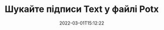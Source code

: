 ---
############################# Static ############################
layout: "auto-gen-signature"
date: 2022-03-01T15:12:22
draft: false
operation: Search
signaturetype: Text
fileformat: Potx
productName: Java
lang: uk
productCode: java
otherformats: pdf doc docx docm dot dotm dotx odt ott rtf xls xlsx xlsm xlsb csv ods ots xltx xltm ppt pptx pps ppsx odp otp potx potm pptm ppsm
breadcrumb: Search Text signatures at Potx with Java

############################# Head ############################
head_title: "Шукайте підписи Text у файлі Potx у Java"
head_description: "Використовуйте Java для пошуку підписів Text у файлах Potx за допомогою кількох рядків коду."

############################# Header ############################
title: "Шукайте підписи Text у файлі Potx"
description: "Власний API Java дозволяє шукати підписи Text у вже підписаних файлах Potx. Виконайте розширений пошук електронного підпису в документах Potx за допомогою кількох рядків коду."
bg_image: "https://cms.admin.containerize.com/templates/aspose/App_Themes/V3/images/bg/header1.png"
bg_overlay: false
button:
    enable: true

############################# SubMenu ############################
submenu:
    enable: true

    left:
        img_alt: "GroupDocs.Signature for Java"
        image: "https://cms.admin.containerize.com/templates/groupdocs/images/product-logos/90x90-noborder/groupdocsature-java.png"
        product: "GroupDocs.Signature"
        platform: "Java"



############################# About ############################
about:
    enable: true
    title: "Про API GroupDocs.Signature for Java"
    content: |
        [GroupDocs.Signature for Java](https://products.groupdocs.com/signature/java/) надає API Java для обробки документів з використанням різних типів підписів, таких як тексти, зображення, цифрові сертифікати, штрих-коди, QR-коди, штампи або метадані. Користувачі можуть додавати, видаляти, оновлювати, перевіряти або шукати електронні підписи в PDF-файлах, документах MS Word, робочих книгах MS Excel, презентаціях MS PowerPoint, файлах Adobe Photoshop і різних форматах зображень, з додатковою підтримкою налаштування властивостей підписів за потреби.
    

############################# Steps ############################
steps:
    enable: true
    title_left: "Як шукати підписи Text у Potx"
    content_left: |
        [GroupDocs.Signature for Java](https://products.groupdocs.com/signature/java/) полегшує розробникам Java пошук підписів Text у файлах Potx у їхніх програмах, виконавши кілька простих кроків.
        
        * Створіть новий екземпляр класу підпису та передайте шлях до вихідного документа як параметр конструктора.
        * Створіть екземпляр об’єкта SearchOptions відповідно до ваших вимог і вкажіть параметри пошуку.
        * Викличте метод Search екземпляра класу Signature і передайте йому SearchOptions.
        * Обробляйте результати пошуку відповідно до ваших вимог.

    title_right: "Системні вимоги"
    content_right: |
        GroupDocs.Signature for Java підтримуються на всіх основних платформах і операційних системах. Перш ніж виконувати наведений нижче код, переконайтеся, що у вашій системі встановлено такі передумови.

        * Операційні системи: Microsoft Windows, Linux, MacOS
        * Середовища розробки: NetBeans, Intellij IDEA, Eclipse, etc.
        * Java runtime: J2SE 6.0 and above
        * Завантажте останню версію GroupDocs.Signature for Java з [Maven](https://repository.groupdocs.com/webapp/#/artifacts/browse/tree/General/repo/com/groupdocs/groupdocs-signature)
         
    code: |
        ```java    
                
        // Set up input Potx file
        String filePath = "input.potx";

        // Instantiate Signature for input file
        Signature signature = new Signature(filePath);

        //Create search options
        TextSearchOptions options = new TextSearchOptions();

        // specify special pages to search on 
        options.setAllPages(false);
        // single page number
        options.setPageNumber(1);
        // specify text match type
        options.setMatchType(TextMatchType.Contains);
        // specify text pattern to search
        options.setText("Text signature");
                            
        // search for Text signatures in Potx document
        List<TextSignature> signatures = signature.search(TextSignature.class, options);

        // process signatures which were found 
        signatures.forEach(item -> System.out.println(item.toString()));

        ```

############################# Demos ############################
demos:
    enable: true
    title: "Шукайте електронні підписи Text Демонстрація в реальному часі"
    content: |
       Знайдіть у документі різні електронні підписи до файлів Potx просто зараз, відвідавши веб-сайт [GroupDocs.Signature App](https://products.groupdocs.app/signature/family).

        
############################# More Formats ############################
more_formats:
    enable: true
    title: "Шукайте інші підписи Text за допомогою Java"
    content: |
        "Пошук електронних підписів у різних документах. Знайдіть підписи в одному з популярних форматів файлів, як показано нижче."
    format: 
           
       
back_to_top:
    enable: true
---